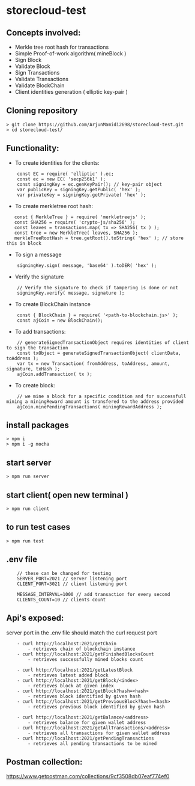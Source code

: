 # storecloud-test


## Concepts involved:
 - Merkle tree root hash for transactions
 - Simple Proof-of-work algorithm( mineBlock )
 - Sign Block
 - Validate Block
 - Sign Transactions
 - Validate Transactions
 - Validate BlockChain
 - Client identities generation ( elliptic key-pair )


 ## Cloning repository
    > git clone https://github.com/ArjunMamidi2698/storecloud-test.git
    > cd storecloud-test/

 ## Functionality:

- To create identities for the clients:
```
    const EC = require( 'elliptic' ).ec;
    const ec = new EC( 'secp256k1' );
    const signingKey = ec.genKeyPair(); // key-pair object
    var publicKey = signingKey.getPublic( 'hex' );
    var privateKey = signingKey.getPrivate( 'hex' );
```

 - To create merkletree root hash:
 ```
    const { MerkleTree } = require( 'merkletreejs' );
    const SHA256 = require( 'crypto-js/sha256' );
    const leaves = transactions.map( tx => SHA256( tx ) );
    const tree = new MerkleTree( leaves, SHA256 );
    merkleTreeRootHash = tree.getRoot().toString( 'hex' ); // store this in block
```
- To sign a message
```
    signingKey.sign( message, 'base64' ).toDER( 'hex' );
```
- Verify the signature
```
    // Verify the signature to check if tampering is done or not
    signingKey.verify( message, signature );
```

- To create BlockChain instance
```
    const { BlockChain } = require( '<path-to-blockchain.js>' );
    const ajCoin = new BlockChain();
```

- To add transactions:
```
    // generateSignedTransactionObject requires identities of client to sign the transaction
    const txObject = generateSignedTransactionObject( clientData, toAddress );
    var tx = new Transaction( fromAddress, toAddress, amount, signature, txHash );
    ajCoin.addTransaction( tx );
```

- To create block:
```
    // we mine a block for a specific condition and for successfull mining a miningReward amount is transfered to the address provided
    ajCoin.minePendingTransactions( miningRewardAddress );
```

## install packages
    > npm i
    > npm i -g mocha

## start server
    > npm run server

## start client( open new terminal )
    > npm run client

## to run test cases
    > npm run test

## .env file
```
    // these can be changed for testing
    SERVER_PORT=2021 // server listening port
    CLIENT_PORT=3021 // client listening port

    MESSAGE_INTERVAL=1000 // add transaction for every second
    CLIENTS_COUNT=10 // clients count
```

## Api's exposed:
server port in the .env file should match the curl request port
```   
    - curl http://localhost:2021/getChain
        - retrieves chain of blockchain instance
    - curl http://localhost:2021/getFinishedBlocksCount
        - retrieves successfully mined blocks count

    - curl http://localhost:2021/getLatestBlock
        - retrieves latest added block
    - curl http://localhost:2021/getBlock/<index>
        - retrieves block at given index
    - curl http://localhost:2021/getBlock?hash=<hash>
        - retrieves block identified by given hash
    - curl http://localhost:2021/getPreviousBlock?hash=<hash>
        - retrieves previous block identified by given hash

    - curl http://localhost:2021/getBalance/<address>
        - retrieves balance for given wallet address
    - curl http://localhost:2021/getAllTransactions/<address>
        - retrieves all transactions for given wallet address
    - curl http://localhost:2021/getPendingTransactions
        - retrieves all pending transactions to be mined
```

## Postman collection:
https://www.getpostman.com/collections/9cf3508db07eaf774ef0
